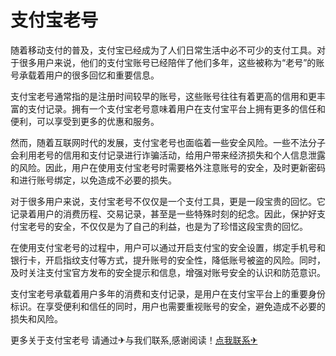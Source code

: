 # 支付宝老号

随着移动支付的普及，支付宝已经成为了人们日常生活中必不可少的支付工具。对于很多用户来说，他们的支付宝账号已经陪伴了他们多年，这些被称为“老号”的账号承载着用户的很多回忆和重要信息。

支付宝老号通常指的是注册时间较早的账号，这些账号往往有着更高的信用和更丰富的支付记录。拥有一个支付宝老号意味着用户在支付宝平台上拥有更多的信任和便利，可以享受到更多的优惠和服务。

然而，随着互联网时代的发展，支付宝老号也面临着一些安全风险。一些不法分子会利用老号的信用和支付记录进行诈骗活动，给用户带来经济损失和个人信息泄露的风险。因此，用户在使用支付宝老号时需要格外注意账号的安全，及时更新密码和进行账号绑定，以免造成不必要的损失。

对于很多用户来说，支付宝老号不仅仅是一个支付工具，更是一段宝贵的回忆。它记录着用户的消费历程、交易记录，甚至是一些特殊时刻的纪念。因此，保护好支付宝老号的安全，不仅仅是为了自己的利益，也是为了珍惜这段宝贵的回忆。

在使用支付宝老号的过程中，用户可以通过开启支付宝的安全设置，绑定手机号和银行卡，开启指纹支付等方式，提升账号的安全性，降低账号被盗的风险。同时，及时关注支付宝官方发布的安全提示和信息，增强对账号安全的认识和防范意识。

支付宝老号承载着用户多年的消费和支付记录，是用户在支付宝平台上的重要身份标识。在享受便利和信任的同时，用户也需要重视账号的安全，避免造成不必要的损失和风险。

更多关于支付宝老号 请通过✈与我们联系,感谢阅读！[点我联系✈](https://doc.k02.cc)